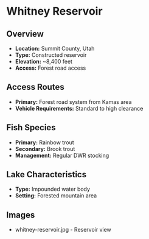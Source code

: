 # Whitney Reservoir

## Overview
- **Location:** Summit County, Utah
- **Type:** Constructed reservoir
- **Elevation:** ~8,400 feet
- **Access:** Forest road access

## Access Routes
- **Primary:** Forest road system from Kamas area
- **Vehicle Requirements:** Standard to high clearance

## Fish Species
- **Primary:** Rainbow trout
- **Secondary:** Brook trout
- **Management:** Regular DWR stocking

## Lake Characteristics
- **Type:** Impounded water body
- **Setting:** Forested mountain area

## Images
- whitney-reservoir.jpg - Reservoir view